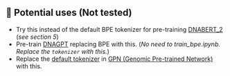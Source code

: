 
## :battery: Potential uses (Not tested)
* Try this instead of the default BPE tokenizer for pre-training [DNABERT_2](https://github.com/MAGICS-LAB/DNABERT_2) (*see section 5*)
* Pre-train [DNAGPT](https://github.com/maris205/dnagpt) replacing BPE with this. (*No need to train_bpe.ipynb. Replace the `tokenizer` with this.*)
* Replace the [default tokenizer](https://github.com/songlab-cal/gpn/blob/05b23c54c572813810c094b31031901f7109575b/gpn/data.py#L511) in [GPN (Genomic Pre-trained Network)](https://github.com/songlab-cal/gpn) with this.